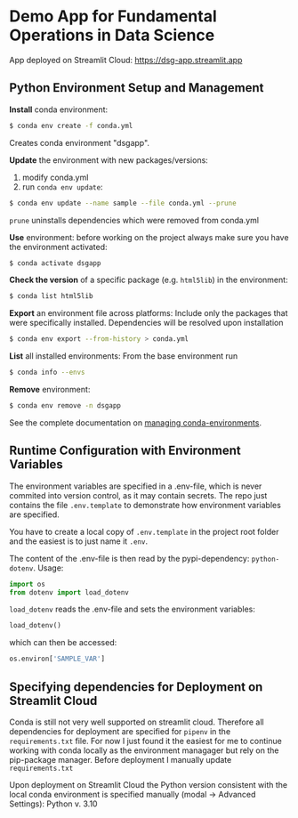 # Demo App for Fundamental Operations in Data Science

App deployed on Streamlit Cloud: https://dsg-app.streamlit.app

## Python Environment Setup and Management
**Install** conda environment:
```sh
$ conda env create -f conda.yml
```

Creates conda environment "dsgapp".

**Update** the environment with new packages/versions:
1. modify conda.yml
2. run `conda env update`:
```sh
$ conda env update --name sample --file conda.yml --prune
```
`prune` uninstalls dependencies which were removed from conda.yml

**Use** environment:
before working on the project always make sure you have the environment activated:
```sh
$ conda activate dsgapp
```

**Check the version** of a specific package (e.g. `html5lib`) in the environment:
```sh
$ conda list html5lib
```

**Export** an environment file across platforms:
Include only the packages that were specifically installed. Dependencies will be resolved upon installation
```sh
$ conda env export --from-history > conda.yml
```

**List** all installed environments:
From the base environment run
```sh
$ conda info --envs
```

**Remove** environment:
```sh
$ conda env remove -n dsgapp
```

See the complete documentation on [managing conda-environments](https://docs.conda.io/projects/conda/en/latest/user-guide/tasks/manage-environments.html).

## Runtime Configuration with Environment Variables
The environment variables are specified in a .env-file, which is never commited into version control, as it may contain secrets. The repo just contains the file `.env.template` to demonstrate how environment variables are specified.

You have to create a local copy of `.env.template` in the project root folder and the easiest is to just name it `.env`.

The content of the .env-file is then read by the pypi-dependency: `python-dotenv`. Usage:
```python
import os
from dotenv import load_dotenv
```

`load_dotenv` reads the .env-file and sets the environment variables:

```python
load_dotenv()
```
which can then be accessed:

```python
os.environ['SAMPLE_VAR']
```

## Specifying dependencies for Deployment on Streamlit Cloud
Conda is still not very well supported on streamlit cloud. Therefore all dependencies for deployment are specified for `pipenv` in the `requirements.txt` file. For now I just found it the easiest for me to continue working with conda locally as the environment managager but rely on the pip-package manager. Before deployment I manually update `requirements.txt`

Upon deployment on Streamlit Cloud the Python version consistent with the local conda environment is specified manually (modal -> Advanced Settings): Python v. 3.10
